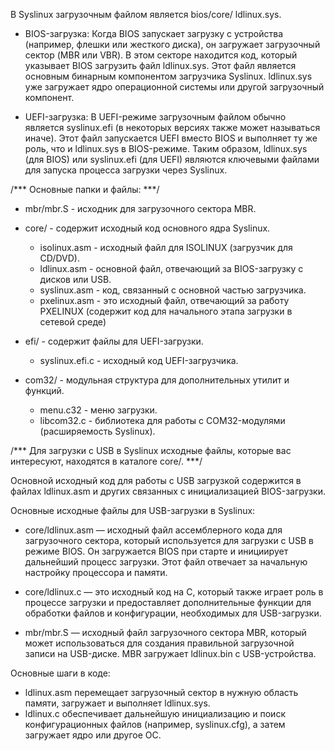 В Syslinux загрузочным файлом является bios/core/ ldlinux.sys.

- BIOS-загрузка:
Когда BIOS запускает загрузку с устройства (например, флешки или жесткого диска), он загружает загрузочный сектор (MBR или VBR).
В этом секторе находится код, который указывает BIOS загрузить файл ldlinux.sys. Этот файл является основным бинарным компонентом загрузчика Syslinux. 
ldlinux.sys уже загружает ядро операционной системы или другой загрузочный компонент.

- UEFI-загрузка:
В UEFI-режиме загрузочным файлом обычно является syslinux.efi (в некоторых версиях также может называться иначе). Этот файл запускается UEFI вместо BIOS и выполняет ту же роль, что и ldlinux.sys в BIOS-режиме.
Таким образом, ldlinux.sys (для BIOS) или syslinux.efi (для UEFI) являются ключевыми файлами для запуска процесса загрузки через Syslinux.

/*** Основные папки и файлы: ***/

- mbr/mbr.S - исходник для загрузочного сектора MBR.

- core/ - содержит исходный код основного ядра Syslinux.
	- isolinux.asm - исходный файл для ISOLINUX (загрузчик для CD/DVD).
	- ldlinux.asm - основной файл, отвечающий за BIOS-загрузку с дисков или USB.
	- syslinux.asm - код, связанный с основной частью загрузчика.
	- pxelinux.asm - это исходный файл, отвечающий за работу PXELINUX (содержит код для начального этапа загрузки в сетевой среде)

- efi/ - содержит файлы для UEFI-загрузки.
	- syslinux.efi.c - исходный код UEFI-загрузчика.

- com32/ - модульная структура для дополнительных утилит и функций.
	- menu.c32 - меню загрузки.
	- libcom32.c - библиотека для работы с COM32-модулями (расширяемость Syslinux).


/*** Для загрузки с USB в Syslinux исходные файлы, которые вас интересуют, находятся в каталоге core/. ***/

Основной исходный код для работы с USB загрузкой содержится в файлах ldlinux.asm и других связанных с инициализацией BIOS-загрузки.

Основные исходные файлы для USB-загрузки в Syslinux:
- core/ldlinux.asm — исходный файл ассемблерного кода для загрузочного сектора, который используется для загрузки с USB в режиме BIOS. 
Он загружается BIOS при старте и инициирует дальнейший процесс загрузки. Этот файл отвечает за начальную настройку процессора и памяти.

- core/ldlinux.c — это исходный код на C, который также играет роль в процессе загрузки и предоставляет дополнительные функции для обработки файлов и конфигурации, 
необходимых для USB-загрузки.

- mbr/mbr.S — исходный файл загрузочного сектора MBR, который может использоваться для создания правильной загрузочной записи на USB-диске. 
MBR загружает ldlinux.bin с USB-устройства.

Основные шаги в коде:
- ldlinux.asm перемещает загрузочный сектор в нужную область памяти, загружает и выполняет ldlinux.sys.
- ldlinux.c обеспечивает дальнейшую инициализацию и поиск конфигурационных файлов (например, syslinux.cfg), а затем загружает ядро или другое ОС.

